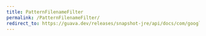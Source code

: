 ```yaml
---
title: PatternFilenameFilter
permalink: /PatternFilenameFilter/
redirect_to: https://guava.dev/releases/snapshot-jre/api/docs/com/google/common/io/PatternFilenameFilter.html
---
```

